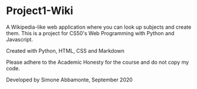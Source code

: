 # Project1-Wiki

A Wikipedia-like web application where you can look up subjects and create them.
This is a project for CS50's Web Programming with Python and Javascript.

Created with Python, HTML, CSS and Markdown

Please adhere to the Academic Honesty for the course and do not copy my code.

Developed by Simone Abbamonte, September 2020
